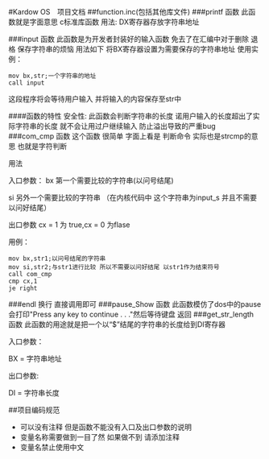 #Kardow OS　项目文档
##function.inc(包括其他库文件)
###printf  函数
此函数就是字面意思 c标准库函数 用法: DX寄存器存放字符串地址

###input   函数
此函数是为开发者封装好的输入函数 免去了在汇编中对于删除 退格 保存字符串的烦恼 用法如下 将BX寄存器设置为需要保存的字符串地址
使用实例：
```
mov bx,str;一个字符串的地址
call input
```
这段程序将会等待用户输入 并将输入的内容保存至str中

####函数的特性
安全性:
此函数会判断字符串的长度 诺用户输入的长度超出了实际字符串的长度 就不会让用过户继续输入 防止溢出导致的严重bug
###com_cmp   函数
这个函数 很简单 字面上看是 判断命令 实际也是strcmp的意思 也就是字符判断


用法


入口参数：
bx 第一个需要比较的字符串(以问号结尾)

si 另外一个需要比较的字符串 （在内核代码中 这个字符串为input_s 并且不需要以问好结尾）

出口参数
cx = 1 为 true,cx = 0 为flase

用例：
```
mov bx,str1;以问号结尾的字符串
mov si,str2;与str1进行比较 所以不需要以问好结尾 以str1作为结束符号
call com_cmp
cmp cx,1
je right
```
###endl
换行
直接调用即可
###pause_Show  函数
此函数模仿了dos中的pause 会打印"Press any key to continue . . ."然后等待键盘 返回
###get_str_length 函数
此函数的用途就是把一个以“$”结尾的字符串的长度给到DI寄存器

入口参数：

BX  = 字符串地址

出口参数:

DI = 字符串长度

##项目编码规范
+ 可以没有注释 但是函数不能没有入口及出口参数的说明
+ 变量名称需要做到一目了然 如果做不到 请添加注释
+ 变量名禁止使用中文